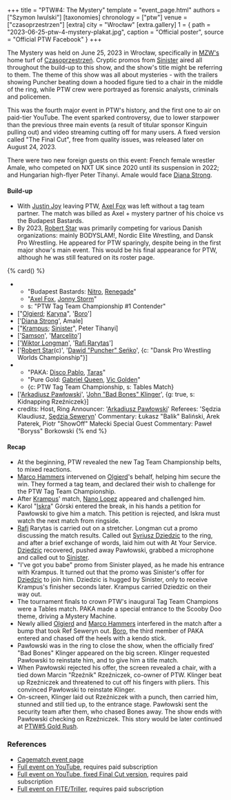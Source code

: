 +++
title = "PTW#4: The Mystery"
template = "event_page.html"
authors = ["Szymon Iwulski"]
[taxonomies]
chronology = ["ptw"]
venue = ["czasoprzestrzen"]
[extra]
city = "Wrocław"
[extra.gallery]
1 = { path = "2023-06-25-ptw-4-mystery-plakat.jpg", caption = "Official poster", source = "Official PTW Facebook" }
+++

The Mystery was held on June 25, 2023 in Wrocław, specifically in [MZW's](@/o/mzw.md) home turf of [Czasoprzestrzeń](@/v/czasoprzestrzen.md). Cryptic promos from [Sinister](@/w/sinister.md) aired all throughout the build-up to this show, and the show's title might be referring to them. The theme of this show was all about mysteries - with the trailers showing Puncher beating down a hooded figure tied to a chair in the middle of the ring, while PTW crew were portrayed as forensic analysts, criminals and policemen.

This was the fourth major event in PTW's history, and the first one to air on paid-tier YouTube. The event sparked controversy, due to lower starpower than the previous three main events (a result of titular sponsor Kinguin pulling out) and video streaming cutting off for many users.
A fixed version called "The Final Cut", free from quality issues, was released later on August 24, 2023.

There were two new foreign guests on this event: French female wrestler Amale, who competed on NXT UK since 2020 until its suspension in 2022; and Hungarian high-flyer Peter Tihanyi. Amale would face [Diana Strong](@/w/diana-strong.md).

#### Build-up

* With [Justin Joy](@/w/justin-joy.md) leaving PTW, [Axel Fox](@/w/axel-fox.md) was left without a tag team partner. The match was billed as Axel + mystery partner of his choice vs the Budapest Bastards.
* By 2023, [Robert Star](@/w/robert-star.md) was primarily competing for various Danish organizations: mainly BODYSLAM!, Nordic Elite Wrestling, and Dansk Pro Wrestling. He appeared for PTW sparingly, despite being in the first major show's main event. This would be his final appearance for PTW, although he was still featured on its roster page.

{% card() %}
- - "Budapest Bastards: [Nitro](@/w/nitro.md), [Renegade](@/w/renegade.md)"
  - "[Axel Fox](@/w/axel-fox.md), [Jonny Storm](@/w/jonny-storm.md)"
  - s: "PTW Tag Team Championship #1 Contender"
- ["[Olgierd](@/w/olgierd.md); [Karyna](@/w/karyna.md)", '[Boro](@/w/boro.md)']
- ['[Diana Strong](@/w/diana-strong.md)', Amale]
- ["[Krampus](@/w/krampus.md); [Sinister](@/w/sinister.md)", Peter Tihanyi]
- ['[Samson](@/w/samson.md)', '[Marcelito](@/w/marcelito.md)']
- ['[Wiktor Longman](@/w/wiktor-longman.md)', '[Rafi Rarytas](@/w/rafi.md)']
- ['[Robert Star](@/w/robert-star.md)(c)', '[Dawid "Puncher" Seńko](@/w/puncher.md)',
  {c: "Dansk Pro Wrestling Worlds Championship"}]
- - "PAKA: [Disco Pablo](@/w/disco-pablo.md), [Taras](@/w/taras.md)"
  - "Pure Gold: [Gabriel Queen](@/w/gabriel-queen.md), [Vic Golden](@/w/vic-golden.md)"
  - {c: PTW Tag Team Championship, s: Tables Match}
- ['[Arkadiusz Pawłowski](@/w/pan-pawlowski.md)', '[John "Bad Bones" Klinger](@/w/bad-bones.md)',
  {g: true, s: Kidnapping Rzeźniczek}]
- credits:
    Host, Ring Announcer: '[Arkadiusz Pawłowski](@/w/pan-pawlowski.md)'
    Referees: 'Sędzia Klaudiusz, [Sędzia Seweryn](@/w/sedzia-seweryn.md)'
    Commentary: Łukasz "Balik" Baliński, Arek Paterek, Piotr "ShowOff" Małecki
    Special Guest Commentary: Paweł "Boryss" Borkowski
{% end %}

#### Recap

* At the beginning, PTW revealed the new Tag Team Championship belts, to mixed reactions.
* [Marco Hammers](@/w/marco-hammers.md) intervened on [Olgierd](@/w/olgierd.md)'s behalf, helping him secure the win. They formed a tag team, and declared their wish to challenge for the PTW Tag Team Championship.
* After [Krampus](@/w/krampus.md)' match, [Nano Lopez](@/w/nano-lopez.md) appeared and challenged him.
* Karol "[Iskra](@/w/iskra.md)" Górski entered the break, in his hands a petition for Pawłowski to give him a match. This petition is rejected, and Iskra must watch the next match from ringside.
* [Rafi](@/w/rafi.md) Rarytas is carried out on a stretcher. Longman cut a promo discussing the match results. Called out [Syriusz Dziedzic](@/w/dziedzic.md) to the ring, and after a brief exchange of words, laid him out with At Your Service. [Dziedzic](@/w/dziedzic.md) recovered, pushed away Pawłowski, grabbed a microphone and called out to [Sinister](@/w/sinister.md).
* "I've got you babe" promo from Sinister played, as he made his entrance with Krampus. It turned out that the promo was Sinister's offer for [Dziedzic](@/w/dziedzic.md) to join him. Dziedzic is hugged by Sinister, only to receive Krampus's finisher seconds later. Krampus carried Dziedzic on their way out.
* The tournament finals to crown PTW's inaugural Tag Team Champions were a Tables match. PAKA made a special entrance to the Scooby Doo theme, driving a Mystery Machine.
* Newly allied [Olgierd](@/w/olgierd.md) and [Marco Hammers](@/w/marco-hammers.md) interfered in the match after a bump that took Ref Seweryn out. [Boro](@/w/boro.md), the third member of PAKA entered and chased off the heels with a kendo stick.
* Pawłowski was in the ring to close the show, when the officially fired' "Bad Bones" Klinger appeared on the big screen. Klinger requested Pawłowski to reinstate him, and to give him a title match.
* When Pawłowski rejected his offer, the screen revealed a chair, with a tied down Marcin "Rzeźnik" Rzeźniczek, co-owner of PTW. Klinger beat up Rzeźniczek and threatened to cut off his fingers with pliers. This convinced Pawłowski to reinstate Klinger.
* On-screen, Klinger laid out Rzeźniczek with a punch, then carried him, stunned and still tied up, to the entrance stage. Pawłowski sent the security team after them, who chased Bones away. The show ends with Pawłowski checking on Rzeźniczek. This story would be later continued at [PTW#5 Gold Rush](@/e/ptw/2024-02-03-ptw-5-gold-rush.md).

### References

* [Cagematch event page](https://www.cagematch.net/?id=1&nr=367306)
* [Full event on YouTube](https://www.youtube.com/watch?v=bjeXfDhVFJY), requires paid subscription
* [Full event on YouTube, fixed Final Cut version](https://www.youtube.com/watch?v=q8k7UEDEXxI), requires paid subscription
* [Full event on FITE/Triller](https://www.trillertv.com/watch/ptw-4-the-mystery/2pd8e/), requires paid subscription

